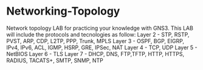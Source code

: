# Networking-Topology
Network topology LAB for practicing your knowledge with GNS3.
This LAB will include the protocols and tecnologies as follow:
Layer 2 - STP, RSTP, PVST, ARP, CDP, L2TP, PPP, Trunk, MPLS
Layer 3 - OSPF, BGP, EIGRP, IPv4, IPv6, ACL, IGMP, HSRP, GRE, IPSec, NAT
Layer 4 - TCP, UDP
Layer 5 - NetBIOS
Layer 6 - TLS
Layer 7 - DHCP, DNS, FTP,TFTP, HTTP, HTTPS, RADIUS, TACATS+, SMTP, SNMP, NTP

